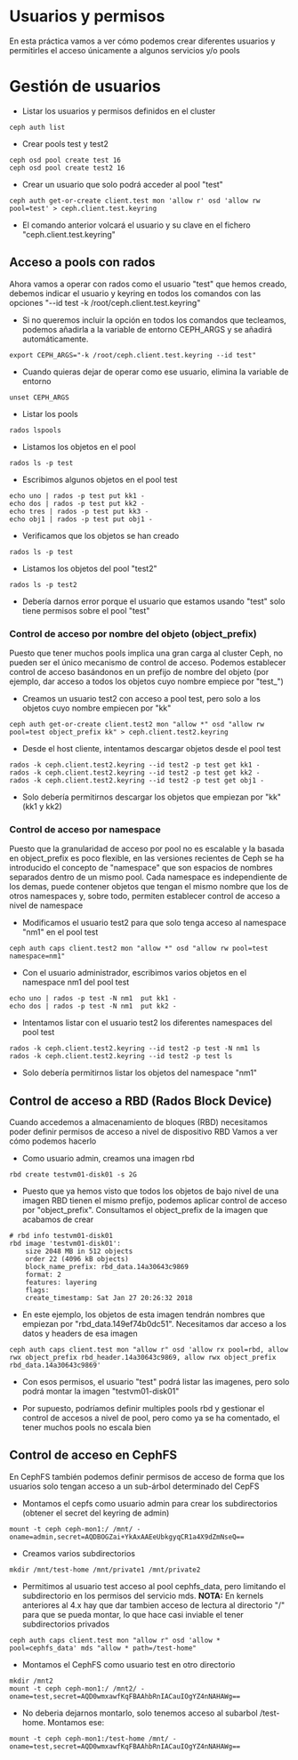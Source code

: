 # Usuarios y permisos

En esta práctica vamos a ver cómo podemos crear diferentes usuarios y permitirles el acceso únicamente a algunos servicios y/o pools

# Gestión de usuarios

  * Listar los usuarios y permisos definidos en el cluster

```
ceph auth list
```

  * Crear pools test y test2

```
ceph osd pool create test 16
ceph osd pool create test2 16
```

  * Crear un usuario que solo podrá acceder al pool "test"

```
ceph auth get-or-create client.test mon 'allow r' osd 'allow rw pool=test' > ceph.client.test.keyring
```

  * El comando anterior volcará el usuario y su clave en el fichero "ceph.client.test.keyring"

## Acceso a pools con rados

Ahora vamos a operar con rados como el usuario "test" que hemos creado, debemos indicar el usuario y keyring en todos los comandos con las opciones "--id test -k /root/ceph.client.test.keyring"

  * Si no queremos incluir la opción en todos los comandos que tecleamos, podemos añadirla a la variable de entorno CEPH_ARGS y se añadirá automáticamente.

```
export CEPH_ARGS="-k /root/ceph.client.test.keyring --id test"
```

  * Cuando quieras dejar de operar como ese usuario, elimina la variable de entorno

```
unset CEPH_ARGS
```

  * Listar los pools

```
rados lspools
```

  * Listamos los objetos en el pool

```
rados ls -p test
```

  * Escribimos algunos objetos en el pool test

```
echo uno | rados -p test put kk1 -
echo dos | rados -p test put kk2 -
echo tres | rados -p test put kk3 -
echo obj1 | rados -p test put obj1 -
```

  * Verificamos que los objetos se han creado

```
rados ls -p test
```

  * Listamos los objetos del pool "test2"

```
rados ls -p test2
```

  * Debería darnos error porque el usuario que estamos usando "test" solo tiene permisos sobre el pool "test"

### Control de acceso por nombre del objeto (object_prefix)

Puesto que tener muchos pools implica una gran carga al cluster Ceph, no pueden ser el único mecanismo de control de acceso. Podemos establecer control de acceso basándonos en un prefijo de nombre del objeto (por ejemplo, dar acceso a todos los objetos cuyo nombre empiece por "test_")

  * Creamos un usuario test2 con acceso a pool test, pero solo a los objetos cuyo nombre empiecen por "kk"

```
ceph auth get-or-create client.test2 mon "allow *" osd "allow rw pool=test object_prefix kk" > ceph.client.test2.keyring
```

  * Desde el host cliente, intentamos descargar objetos desde el pool test

```
rados -k ceph.client.test2.keyring --id test2 -p test get kk1 -
rados -k ceph.client.test2.keyring --id test2 -p test get kk2 -
rados -k ceph.client.test2.keyring --id test2 -p test get obj1 -
```

  * Solo debería permitirnos descargar los objetos que empiezan por "kk" (kk1 y kk2)

### Control de acceso por namespace

Puesto que la granularidad de acceso por pool no es escalable y la basada en object_prefix es poco flexible, en las versiones recientes de Ceph se ha introducido el concepto de "namespace" que son espacios de nombres separados dentro de un mismo pool. Cada namespace es independiente de los demas, puede contener objetos que tengan el mismo nombre que los de otros namespaces y, sobre todo, permiten establecer control de acceso a nivel de namespace

  * Modificamos el usuario test2 para que solo tenga acceso al namespace "nm1" en el pool test

```
ceph auth caps client.test2 mon "allow *" osd "allow rw pool=test namespace=nm1"
```

  * Con el usuario administrador, escribimos varios objetos en el namespace nm1 del pool test

```
echo uno | rados -p test -N nm1  put kk1 -
echo dos | rados -p test -N nm1  put kk2 -
```

  * Intentamos listar con el usuario test2 los diferentes namespaces del pool test

```
rados -k ceph.client.test2.keyring --id test2 -p test -N nm1 ls
rados -k ceph.client.test2.keyring --id test2 -p test ls
```

  * Solo debería permitirnos listar los objetos del namespace "nm1"

## Control de acceso a RBD (Rados Block Device)

Cuando accedemos a almacenamiento de bloques (RBD) necesitamos poder definir permisos de acceso a nivel de dispositivo RBD
Vamos a ver cómo podemos hacerlo

  * Como usuario admin, creamos una imagen rbd

```
rbd create testvm01-disk01 -s 2G
```

  * Puesto que ya hemos visto que todos los objetos de bajo nivel de una imagen RBD tienen el mismo prefijo, podemos aplicar control de acceso por "object_prefix". Consultamos el object_prefix de la imagen que acabamos de crear

```
# rbd info testvm01-disk01
rbd image 'testvm01-disk01':
	size 2048 MB in 512 objects
	order 22 (4096 kB objects)
	block_name_prefix: rbd_data.14a30643c9869
	format: 2
	features: layering
	flags: 
	create_timestamp: Sat Jan 27 20:26:32 2018

```

  * En este ejemplo, los objetos de esta imagen tendrán nombres que empiezan por "rbd_data.149ef74b0dc51". Necesitamos dar acceso a los datos y headers de esa imagen

```
ceph auth caps client.test mon "allow r" osd 'allow rx pool=rbd, allow rwx object_prefix rbd_header.14a30643c9869, allow rwx object_prefix rbd_data.14a30643c9869'
```

  * Con esos permisos, el usuario "test" podrá listar las imagenes, pero solo podrá montar la imagen "testvm01-disk01"

  * Por supuesto, podríamos definir multiples pools rbd y gestionar el control de accesos a nivel de pool, pero como ya se ha comentado, el tener muchos pools no escala bien

## Control de acceso en CephFS

En CephFS también podemos definir permisos de acceso de forma que los usuarios solo tengan acceso a un sub-árbol determinado del CepFS 

  * Montamos el cepfs como usuario admin para crear los subdirectorios (obtener el secret del keyring de admin)

```
mount -t ceph ceph-mon1:/ /mnt/ -oname=admin,secret=AQDBOGZai+YkAxAAEeUbkgyqCR1a4X9dZmNseQ==
```

  * Creamos varios subdirectorios

```
mkdir /mnt/test-home /mnt/private1 /mnt/private2
```

  * Permitimos al usuario test acceso al pool cephfs_data, pero limitando el subdirectorio en los permisos del servicio mds. **NOTA:** En kernels anteriores al 4.x hay que dar tambien acceso de lectura al directorio "/" para que se pueda montar, lo que hace casi inviable el tener subdirectorios privados

```
ceph auth caps client.test mon "allow r" osd 'allow * pool=cephfs_data' mds "allow * path=/test-home"
```

  * Montamos el CephFS como usuario test en otro directorio

```
mkdir /mnt2
mount -t ceph ceph-mon1:/ /mnt2/ -oname=test,secret=AQD0wmxawfKqFBAAhbRnIACauIOgYZ4nNAHAWg==
```

  * No deberia dejarnos montarlo, solo tenemos acceso al subarbol /test-home. Montamos ese:

```
mount -t ceph ceph-mon1:/test-home /mnt/ -oname=test,secret=AQD0wmxawfKqFBAAhbRnIACauIOgYZ4nNAHAWg==
```

